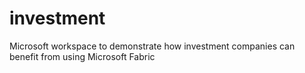 # investment
Microsoft workspace to demonstrate how investment companies can benefit from using Microsoft Fabric
